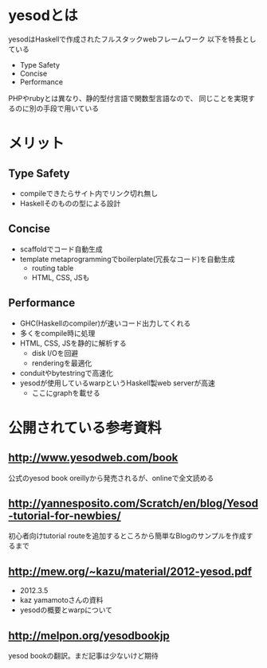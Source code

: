 # yesodとは

yesodはHaskellで作成されたフルスタックwebフレームワーク
以下を特長としている

- Type Safety
- Concise
- Performance

PHPやrubyとは異なり、静的型付言語で関数型言語なので、
同じことを実現するのに別の手段で用いている

# メリット

## Type Safety

- compileできたらサイト内でリンク切れ無し
- Haskellそのものの型による設計

## Concise

- scaffoldでコード自動生成
- template metaprogrammingでboilerplate(冗長なコード)を自動生成
    - routing table
    - HTML, CSS, JSも

## Performance

- GHC(Haskellのcompiler)が速いコード出力してくれる
- 多くをcompile時に処理
- HTML, CSS, JSを静的に解析する
    - disk I/Oを回避
    - renderingを最適化
- conduitやbytestringで高速化
- yesodが使用しているwarpというHaskell製web serverが高速
    - ここにgraphを載せる


# 公開されている参考資料

## http://www.yesodweb.com/book

公式のyesod book
oreillyから発売されるが、onlineで全文読める

## http://yannesposito.com/Scratch/en/blog/Yesod-tutorial-for-newbies/

初心者向けtutorial
routeを追加するところから簡単なBlogのサンプルを作成するまで

## http://mew.org/~kazu/material/2012-yesod.pdf
- 2012.3.5
- kaz yamamotoさんの資料
- yesodの概要とwarpについて

## http://melpon.org/yesodbookjp

yesod bookの翻訳。まだ記事は少ないけど期待
